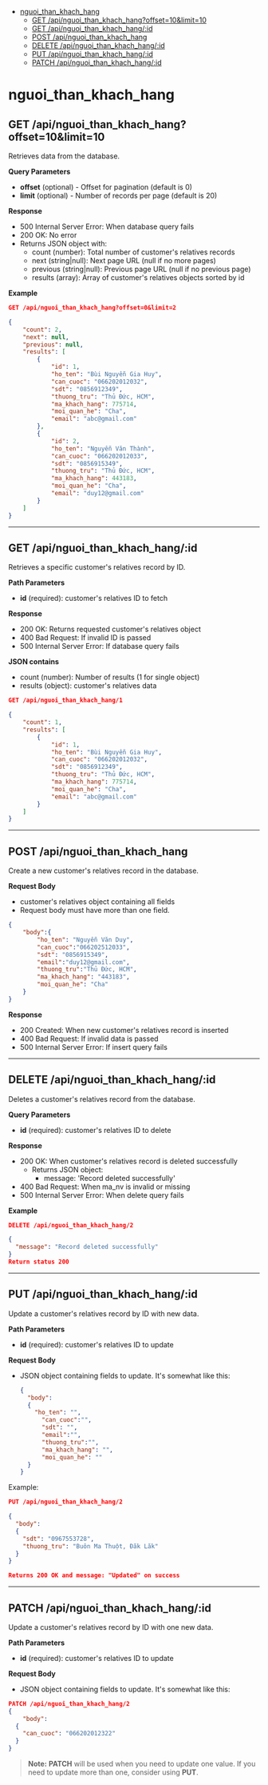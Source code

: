 - [nguoi\_than\_khach\_hang](#nguoi_than_khach_hang)
  - [GET /api/nguoi\_than\_khach\_hang?offset=10\&limit=10](#get-apinguoi_than_khach_hangoffset10limit10)
  - [GET /api/nguoi\_than\_khach\_hang/:id](#get-apinguoi_than_khach_hangid)
  - [POST /api/nguoi\_than\_khach\_hang](#post-apinguoi_than_khach_hang)
  - [DELETE /api/nguoi\_than\_khach\_hang/:id](#delete-apinguoi_than_khach_hangid)
  - [PUT /api/nguoi\_than\_khach\_hang/:id](#put-apinguoi_than_khach_hangid)
  - [PATCH /api/nguoi\_than\_khach\_hang/:id](#patch-apinguoi_than_khach_hangid)

# nguoi_than_khach_hang
## GET /api/nguoi_than_khach_hang?offset=10&limit=10

Retrieves data from the database.

**Query Parameters**

- **offset** (optional) - Offset for pagination (default is 0)
- **limit** (optional) - Number of records per page (default is 20)

**Response**

- 500 Internal Server Error: When database query fails
- 200 OK: No error
- Returns JSON object with:
  - count (number): Total number of customer's relatives records
  - next (string|null): Next page URL (null if no more pages)
  - previous (string|null): Previous page URL (null if no previous page)
  - results (array): Array of customer's relatives objects sorted by id

**Example**

```json
GET /api/nguoi_than_khach_hang?offset=0&limit=2

{
    "count": 2,
    "next": null,
    "previous": null,
    "results": [
        {
            "id": 1,
            "ho_ten": "Bùi Nguyễn Gia Huy",
            "can_cuoc": "066202012032",
            "sdt": "0856912349",
            "thuong_tru": "Thủ Đức, HCM",
            "ma_khach_hang": 775714,
            "moi_quan_he": "Cha",
            "email": "abc@gmail.com"
        },
        {
            "id": 2,
            "ho_ten": "Nguyễn Văn Thành",
            "can_cuoc": "066202012033",
            "sdt": "0856915349",
            "thuong_tru": "Thủ Đức, HCM",
            "ma_khach_hang": 443183,
            "moi_quan_he": "Cha",
            "email": "duy12@gmail.com"
        }
    ]
}
```

---

## GET /api/nguoi_than_khach_hang/:id

Retrieves a specific customer's relatives record by ID.

**Path Parameters**

- **id** (required): customer's relatives ID to fetch

**Response**

- 200 OK: Returns requested customer's relatives object
- 400 Bad Request: If invalid ID is passed
- 500 Internal Server Error: If database query fails

**JSON contains**

- count (number): Number of results (1 for single object)
- results (object): customer's relatives data

```json
GET /api/nguoi_than_khach_hang/1

{
    "count": 1,
    "results": [
        {
            "id": 1,
            "ho_ten": "Bùi Nguyễn Gia Huy",
            "can_cuoc": "066202012032",
            "sdt": "0856912349",
            "thuong_tru": "Thủ Đức, HCM",
            "ma_khach_hang": 775714,
            "moi_quan_he": "Cha",
            "email": "abc@gmail.com"
        }
    ]
}
```
---
## POST /api/nguoi_than_khach_hang

Create a new customer's relatives record in the database.

**Request Body**
- customer's relatives object containing all fields
- Request body must have more than one field. 

```json
{
    "body":{
        "ho_ten": "Nguyễn Văn Duy",
        "can_cuoc":"066202512033",
        "sdt": "0856915349",
        "email":"duy12@gmail.com",
        "thuong_tru":"Thủ Đức, HCM",
        "ma_khach_hang": "443183",
        "moi_quan_he": "Cha"
    }
}
```

**Response**
- 200 Created: When new customer's relatives record is inserted
- 400 Bad Request: If invalid data is passed
- 500 Internal Server Error: If insert query fails
---

## DELETE /api/nguoi_than_khach_hang/:id

Deletes a customer's relatives record from the database.

**Query Parameters**

- **id** (required): customer's relatives ID to delete

**Response**

- 200 OK: When customer's relatives record is deleted successfully
  - Returns JSON object:
    - message: 'Record deleted successfully'
- 400 Bad Request: When ma_nv is invalid or missing
- 500 Internal Server Error: When delete query fails

**Example**

```json
DELETE /api/nguoi_than_khach_hang/2

{
  "message": "Record deleted successfully"
}
Return status 200
```
---
## PUT /api/nguoi_than_khach_hang/:id
Update a customer's relatives record by ID with new data.

**Path Parameters**
- **id** (required): customer's relatives ID to update

**Request Body**
- JSON object containing fields to update. It's somewhat like this:
  ```json
  {
    "body": 
    {
      "ho_ten": "",
        "can_cuoc":"",
        "sdt": "",
        "email":"",
        "thuong_tru":"",
        "ma_khach_hang": "",
        "moi_quan_he": ""
    }
  }
  ```
Example:
```json
PUT /api/nguoi_than_khach_hang/2

{
  "body": 
  {
    "sdt": "0967553728",
    "thuong_tru": "Buôn Ma Thuột, Đăk Lăk"
  }
}

Returns 200 OK and message: "Updated" on success
```

---
## PATCH /api/nguoi_than_khach_hang/:id

Update a customer's relatives record by ID with one new data.

**Path Parameters**
- **id** (required): customer's relatives ID to update

**Request Body**
- JSON object containing fields to update. It's somewhat like this:

```json
PATCH /api/nguoi_than_khach_hang/2
{
    "body": 
  {
    "can_cuoc": "066202012322"
  }
}
  ```

>**Note:** **PATCH** will be used when you need to update one value. If you need to update more than one, consider using **PUT**.

